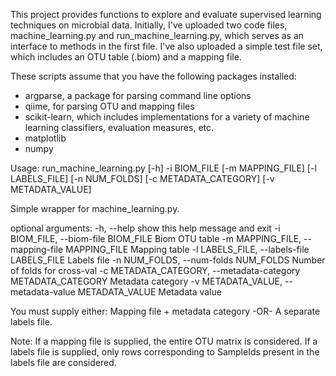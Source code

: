 This project provides functions to explore and evaluate supervised learning techniques on microbial data.  Initially, I've uploaded two code files, machine_learning.py and run_machine_learning.py, which serves as an interface to methods in the first file.  I've also uploaded a simple test file set, which includes an OTU table (.biom) and a mapping file.  

These scripts assume that you have the following packages installed:
+ argparse, a package for parsing command line options
+ qiime, for parsing OTU and mapping files
+ scikit-learn, which includes implementations for a variety of machine learning classifiers, evaluation measures, etc. 
+ matplotlib
+ numpy

Usage: run_machine_learning.py [-h] -i BIOM_FILE [-m MAPPING_FILE]
                               [-l LABELS_FILE] [-n NUM_FOLDS]
                               [-c METADATA_CATEGORY] [-v METADATA_VALUE]

Simple wrapper for machine_learning.py.

optional arguments:
  -h, --help            show this help message and exit
  -i BIOM_FILE, --biom-file BIOM_FILE
                        Biom OTU table
  -m MAPPING_FILE, --mapping-file MAPPING_FILE
                        Mapping table
  -l LABELS_FILE, --labels-file LABELS_FILE
                        Labels file
  -n NUM_FOLDS, --num-folds NUM_FOLDS
                        Number of folds for cross-val
  -c METADATA_CATEGORY, --metadata-category METADATA_CATEGORY
                        Metadata category
  -v METADATA_VALUE, --metadata-value METADATA_VALUE
                        Metadata value
                        
You must supply either:
Mapping file + metadata category 
-OR-
A separate labels file.

Note: If a mapping file is supplied, the entire OTU matrix is considered.  If a labels file is supplied, only rows corresponding to SampleIds present in the labels file are considered.  
